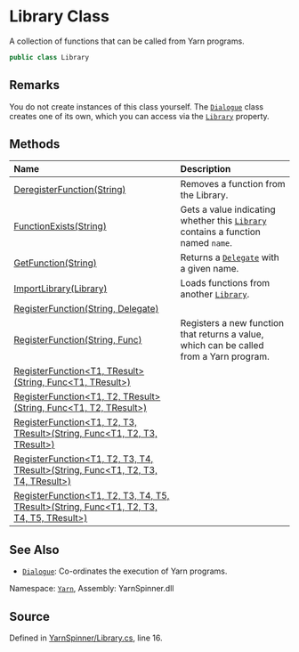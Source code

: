 # Library Class

A collection of functions that can be called from Yarn programs.


```csharp
public class Library
```
## Remarks

You do not create instances of this class yourself. The [`Dialogue`](/api/csharp/yarn/dialogue.md) class creates one of its own, which you can
access via the [`Library`](/api/csharp/yarn/dialogue.library.md) property.




## Methods
|Name|Description|
|:---|:---|
|[DeregisterFunction(String)](/api/csharp/yarn/library.deregisterfunction-system.string-.md)| Removes a function from the Library. |
|[FunctionExists(String)](/api/csharp/yarn/library.functionexists-system.string-.md)| Gets a value indicating whether this [`Library`](/api/csharp/yarn/library.md) contains a function named `name`. |
|[GetFunction(String)](/api/csharp/yarn/library.getfunction-system.string-.md)| Returns a [`Delegate`](https://docs.microsoft.com/dotnet/api/System.Delegate) with a given name. |
|[ImportLibrary(Library)](/api/csharp/yarn/library.importlibrary-library-.md)| Loads functions from another [`Library`](/api/csharp/yarn/library.md). |
|[RegisterFunction(String, Delegate)](/api/csharp/yarn/library.registerfunction-system.string,system.delegate-.md)||
|[RegisterFunction<TResult>(String, Func<TResult>)](/api/csharp/yarn/library.registerfunction--1-system.string,system.func---0--.md)| Registers a new function that returns a value, which can be called from a Yarn program. |
|[RegisterFunction<T1, TResult>(String, Func<T1, TResult>)](/api/csharp/yarn/library.registerfunction--2-system.string,system.func---0,--1--.md)||
|[RegisterFunction<T1, T2, TResult>(String, Func<T1, T2, TResult>)](/api/csharp/yarn/library.registerfunction--3-system.string,system.func---0,--1,--2--.md)||
|[RegisterFunction<T1, T2, T3, TResult>(String, Func<T1, T2, T3, TResult>)](/api/csharp/yarn/library.registerfunction--4-system.string,system.func---0,--1,--2,--3--.md)||
|[RegisterFunction<T1, T2, T3, T4, TResult>(String, Func<T1, T2, T3, T4, TResult>)](/api/csharp/yarn/library.registerfunction--5-system.string,system.func---0,--1,--2,--3,--4--.md)||
|[RegisterFunction<T1, T2, T3, T4, T5, TResult>(String, Func<T1, T2, T3, T4, T5, TResult>)](/api/csharp/yarn/library.registerfunction--6-system.string,system.func---0,--1,--2,--3,--4,--5--.md)||
## See Also
* [`Dialogue`](/api/csharp/yarn/dialogue.md): 
Co-ordinates the execution of Yarn programs.

<div class="class-metadata">

Namespace: [`Yarn`](/api/csharp/yarn/README.md), Assembly: YarnSpinner.dll
</div>

## Source
Defined in [YarnSpinner/Library.cs](https://github.com/YarnSpinnerTool/YarnSpinner//blob/develop/YarnSpinner/Library.cs#L16), line 16.
